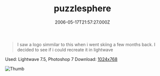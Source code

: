 ﻿---
coverImage: /images/fallback-post-header.png
date: '2006-05-17T21:57:27.000Z'
tags: []
title: puzzlesphere
oldUrl: /art/puzzlesphere
---

> I saw a logo simmilar to this when i went skiing a few months back. I decided to see if i could recreate it in lightwave

Used: Lightwave 7.5, Photoshop 7
Download: [1024x768](https://www.mikecann.blog/Images/Art-Full/puzzlesphere.jpg)

![Thumb](https://www.mikecann.blog/Images/Art-Thumbs/puzzlesphere.gif "Thumb")
